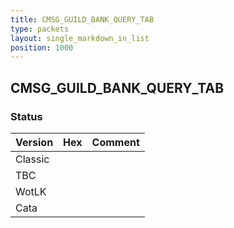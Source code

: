 ```yaml
---
title: CMSG_GUILD_BANK_QUERY_TAB
type: packets
layout: single_markdown_in_list
position: 1000
---
```


## CMSG_GUILD_BANK_QUERY_TAB

### Status

Version | Hex | Comment
---------- | ---------- | ---------- 
Classic |  |  
TBC |  |  
WotLK |  |  
Cata |  |  
